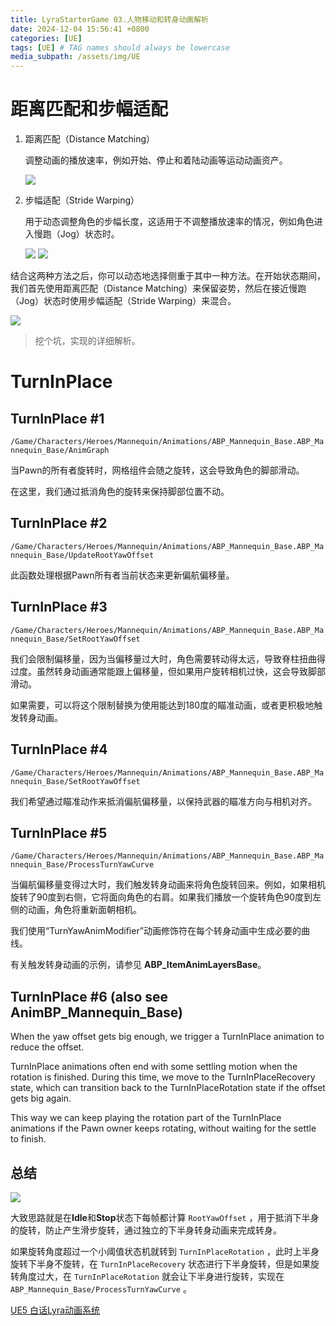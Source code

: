 ```yaml
---
title: LyraStarterGame 03.人物移动和转身动画解析
date: 2024-12-04 15:56:41 +0800
categories: [UE]
tags: [UE] # TAG names should always be lowercase
media_subpath: /assets/img/UE
---
```

# 距离匹配和步幅适配
1. 距离匹配（Distance Matching）
   
    调整动画的播放速率，例如开始、停止和着陆动画等运动动画资产。
    
    ![](distancematching.png)


2. 步幅适配（Stride Warping）
   
   用于动态调整角色的步幅长度，这适用于不调整播放速率的情况，例如角色进入慢跑（Jog）状态时。

   ![](stridewarping.png)
   ![](stridewarp.gif)

结合这两种方法之后，你可以动态地选择侧重于其中一种方法。在开始状态期间，我们首先使用距离匹配（Distance Matching）来保留姿势，然后在接近慢跑（Jog）状态时使用步幅适配（Stride Warping）来混合。

![](updatestartanim.png)

> 挖个坑，实现的详细解析。

# TurnInPlace
## TurnInPlace #1
`/Game/Characters/Heroes/Mannequin/Animations/ABP_Mannequin_Base.ABP_Mannequin_Base/AnimGraph`

当Pawn的所有者旋转时，网格组件会随之旋转，这会导致角色的脚部滑动。

在这里，我们通过抵消角色的旋转来保持脚部位置不动。

## TurnInPlace #2
`/Game/Characters/Heroes/Mannequin/Animations/ABP_Mannequin_Base.ABP_Mannequin_Base/UpdateRootYawOffset`

此函数处理根据Pawn所有者当前状态来更新偏航偏移量。

## TurnInPlace #3
`/Game/Characters/Heroes/Mannequin/Animations/ABP_Mannequin_Base.ABP_Mannequin_Base/SetRootYawOffset`

我们会限制偏移量，因为当偏移量过大时，角色需要转动得太远，导致脊柱扭曲得过度。虽然转身动画通常能跟上偏移量，但如果用户旋转相机过快，这会导致脚部滑动。

如果需要，可以将这个限制替换为使用能达到180度的瞄准动画，或者更积极地触发转身动画。

## TurnInPlace #4
`/Game/Characters/Heroes/Mannequin/Animations/ABP_Mannequin_Base.ABP_Mannequin_Base/SetRootYawOffset`

我们希望通过瞄准动作来抵消偏航偏移量，以保持武器的瞄准方向与相机对齐。

## TurnInPlace #5
`/Game/Characters/Heroes/Mannequin/Animations/ABP_Mannequin_Base.ABP_Mannequin_Base/ProcessTurnYawCurve`

当偏航偏移量变得过大时，我们触发转身动画来将角色旋转回来。例如，如果相机旋转了90度到右侧，它将面向角色的右肩。如果我们播放一个旋转角色90度到左侧的动画，角色将重新面朝相机。

我们使用“TurnYawAnimModifier”动画修饰符在每个转身动画中生成必要的曲线。

有关触发转身动画的示例，请参见 **ABP_ItemAnimLayersBase**。

## TurnInPlace #6 (also see AnimBP_Mannequin_Base)

When the yaw offset gets big enough, we trigger a TurnInPlace animation to reduce the offset.

TurnInPlace animations often end with some settling motion when the rotation is finished. During this time, we move to the TurnInPlaceRecovery state, which can transition back to the TurnInPlaceRotation state if the offset gets big again.

This way we can keep playing the rotation part of the TurnInPlace animations if the Pawn owner keeps rotating, without waiting for the settle to finish.

## 总结
![](v2-354a0f12e44e511a101e113902e20181_r.jpg)

大致思路就是在**Idle**和**Stop**状态下每帧都计算 `RootYawOffset` ，用于抵消下半身的旋转，防止产生滑步旋转，通过独立的下半身转身动画来完成转身。

如果旋转角度超过一个小阈值状态机就转到 `TurnInPlaceRotation` ，此时上半身旋转下半身不旋转，在 `TurnInPlaceRecovery` 状态进行下半身旋转，但是如果旋转角度过大，在 `TurnInPlaceRotation` 就会让下半身进行旋转，实现在 `ABP_Mannequin_Base/ProcessTurnYawCurve` 。

[UE5 白话Lyra动画系统](https://zhuanlan.zhihu.com/p/654430436)